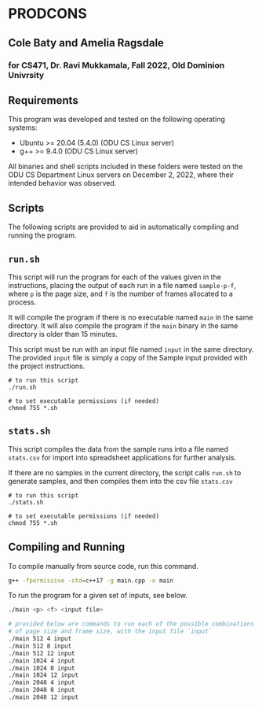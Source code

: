 # PRODCONS

## Cole Baty and Amelia Ragsdale

### for CS471, Dr. Ravi Mukkamala, Fall 2022, Old Dominion Univrsity

## Requirements

This program was developed and tested on the following operating systems:

* Ubuntu >= 20.04 (5.4.0) (ODU CS Linux server)
* g++ >= 9.4.0 (ODU CS Linux server)

All binaries and shell scripts included in these folders were tested on the ODU 
CS Department Linux servers on December 2, 2022, where their intended behavior 
was observed.

## Scripts

The following scripts are provided to aid in automatically compiling and running
the program.

## `run.sh`

This script will run the program for each of the values given in the
instructions, placing the output of each run in a file named `sample-p-f`,
where `p` is the page size, and `f` is the number of frames allocated to a 
process.

It will compile the program if there is no executable named `main` in the 
same directory. It will also compile the program if the `main` binary in the
same directory is older than 15 minutes.

This script must be run with an input file named `input` in the same directory.
The provided `input` file is simply a copy of the Sample input provided with
the project instructions.

```
# to run this script
./run.sh

# to set executable permissions (if needed)
chmod 755 *.sh
```

## `stats.sh`
This script compiles the data from the sample runs into a file named `stats.csv`
for import into spreadsheet applications for further analysis.  

If there are no samples in the current directory, the script calls `run.sh` to
generate samples, and then compiles them into the csv file `stats.csv`

```
# to run this script
./stats.sh

# to set executable permissions (if needed)
chmod 755 *.sh
```

## Compiling and Running

To compile manually from source code, run this command.
```bash
g++ -fpermissive -std=c++17 -g main.cpp -o main
```

To run the program for a given set of inputs, see below.
```bash
./main <p> <f> <input file>

# provided below are commands to run each of the possible combinations
# of page size and frame size, with the input file `input`
./main 512 4 input
./main 512 8 input
./main 512 12 input
./main 1024 4 input
./main 1024 8 input
./main 1024 12 input
./main 2048 4 input
./main 2048 8 input
./main 2048 12 input
```